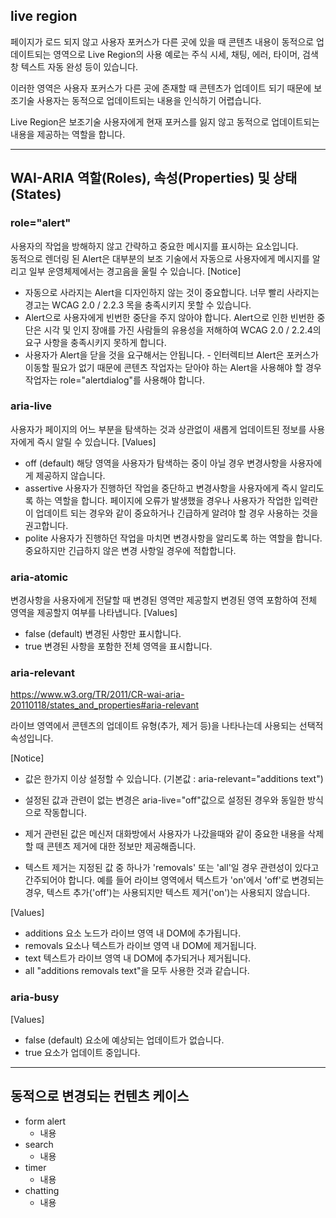 <!-- $theme: gaia -->

## live region
페이지가 로드 되지 않고 사용자 포커스가 다른 곳에 있을 때 콘텐츠 내용이 동적으로 업데이트되는 영역으로 Live Region의 사용 예로는 주식 시세, 채팅, 에러, 타이머, 검색창 텍스트 자동 완성 등이 있습니다.

이러한 영역은 사용자 포커스가 다른 곳에 존재할 때 콘텐츠가 업데이트 되기 때문에 보조기술 사용자는 동적으로 업데이트되는 내용을 인식하기 어렵습니다.

Live Region은 보조기술 사용자에게 현재 포커스를 잃지 않고 동적으로 업데이트되는 내용을 제공하는 역할을 합니다.


------------------------------


## WAI-ARIA 역할(Roles), 속성(Properties) 및 상태(States)

### role="alert"
사용자의 작업을 방해하지 않고 간략하고 중요한 메시지를 표시하는 요소입니다.<br> 동적으로 렌더링 된 Alert은 대부분의 보조 기술에서 자동으로 사용자에게 메시지를 알리고 일부 운영체제에서는 경고음을 울릴 수 있습니다.
[Notice]
- 자동으로 사라지는 Alert을 디자인하지 않는 것이 중요합니다. 너무 빨리 사라지는 경고는 WCAG 2.0 / 2.2.3 목을 충족시키지 못할 수 있습니다.
- Alert으로 사용자에게 빈번한 중단을 주지 않아야 합니다. Alert으로 인한 빈번한 중단은 시각 및 인지 장애를 가진 사람들의 유용성을 저해하여 WCAG 2.0 / 2.2.4의 요구 사항을 충족시키지 못하게 합니다.
- 사용자가 Alert을 닫을 것을 요구해서는 안됩니다. - 인터렉티브 Alert은 포커스가 이동할 필요가 없기 때문에 콘텐츠 작업자는 닫아야 하는 Alert을 사용해야 할 경우 작업자는 role="alertdialog"를 사용해야 합니다.


### aria-live
사용자가 페이지의 어느 부분을 탐색하는 것과 상관없이 새롭게 업데이트된 정보를 사용자에게 즉시 알릴 수 있습니다.
[Values]
- off (default)
  해당 영역을 사용자가 탐색하는 중이 아닐 경우 변경사항을 사용자에게 제공하지 않습니다.
- assertive
  사용자가 진행하던 작업을 중단하고 변경사항을 사용자에게 즉시 알리도록 하는 역할을 합니다.
  페이지에 오류가 발생했을 경우나 사용자가 작업한 입력란이 업데이트 되는 경우와 같이 중요하거나 긴급하게 알려야 할 경우 사용하는 것을 권고합니다.
- polite
  사용자가 진행하던 작업을 마치면 변경사항을 알리도록 하는 역할을 합니다.
  중요하지만 긴급하지 않은 변경 사항일 경우에 적합합니다.

### aria-atomic
변경사항을 사용자에게 전달할 때 변경된 영역만 제공할지 변경된 영역 포함하여 전체 영역을 제공할지 여부를 나타냅니다.
[Values]
- false (default)
  변경된 사항만 표시합니다.    
- true
  변경된 사항을 포함한 전체 영역을 표시합니다.
  
  
### aria-relevant
https://www.w3.org/TR/2011/CR-wai-aria-20110118/states_and_properties#aria-relevant

라이브 영역에서 콘텐츠의 업데이트 유형(추가, 제거 등)을 나타나는데 사용되는 선택적 속성입니다.

[Notice]
- 값은 한가지 이상 설정할 수 있습니다. (기본값 : aria-relevant="additions text")
- 설정된 값과 관련이 없는 변경은 aria-live="off"값으로 설정된 경우와 동일한 방식으로 작동합니다.


- 제거 관련된 값은 메신저 대화방에서 사용자가 나갔을때와 같이 중요한 내용을 삭제할 때 콘텐츠 제거에 대한 정보만 제공해줍니다.
- 텍스트 제거는 지정된 값 중 하나가 'removals' 또는 'all'일 경우 관련성이 있다고 간주되어야 합니다. 예를 들어 라이브 영역에서 텍스트가 'on'에서 'off'로 변경되는 경우, 텍스트 추가('off')는 사용되지만 텍스트 제거('on')는 사용되지 않습니다.

[Values]
- additions
  요소 노드가 라이브 영역 내 DOM에 추가됩니다.
- removals
  요소나 텍스트가 라이브 영역 내 DOM에 제거됩니다.
- text
  텍스트가 라이브 영역 내 DOM에 추가되거나 제거됩니다.
- all
  "additions removals text"을 모두 사용한 것과 같습니다.


### aria-busy


[Values]
- false (default)
  요소에 예상되는 업데이트가 없습니다.
- true
  요소가 업데이트 중입니다.


------------------------------


## 동적으로 변경되는 컨텐츠 케이스
- form alert
  - 내용
- search
  - 내용
- timer
  - 내용
- chatting
  - 내용

